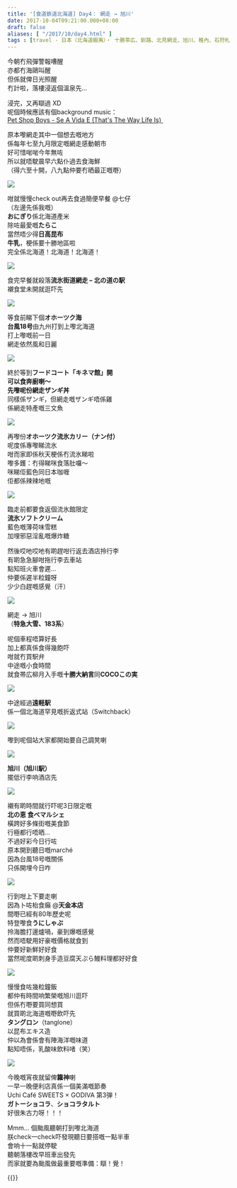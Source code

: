 ```yaml
---
title: '[食道鉄道北海道] Day4： 網走 → 旭川'
date: 2017-10-04T09:21:00.000+08:00
draft: false
aliases: [ "/2017/10/day4.html" ]
tags : [travel - 日本（北海道蝦夷）・ 十勝帯広、釧路、北見網走、旭川、稚內、石狩札幌、後志小樽]
---
```


今朝冇飛彈警報嘈醒  
亦都冇海鷗叫醒  
但係就俾日光照醒  
冇計啦，落樓浸返個溫泉先...  
  
浸完，又再瞓過 XD  
呢個時候應該有個background music：  
[Pet Shop Boys - Se A Vida E (That's The Way Life Is) ](https://www.youtube.com/watch?v=rLV52d7J8rA)  
  
原本嚟網走其中一個想去嘅地方  
係每年七至九月限定嘅網走感動朝市  
好可惜啱啱今年無咗  
所以就唔駛晨早六點仆過去食海鮮  
（得六至十開，八九點仲要冇晒最正嘅嘢）  

[![](https://c1.staticflickr.com/5/4482/37303222520_56c2ff6c76_z.jpg)](https://c1.staticflickr.com/5/4482/37303222520_56c2ff6c76_z.jpg)

咁就慢慢check out再去食過簡便早餐 @七仔  
（左邊先係我嘅）  
**おにぎり**係北海道產米  
除咗最愛嘅**たらこ**  
當然唔少得**日高昆布**  
**牛乳**，梗係要十勝地區啦  
完全係北海道！北海道！北海道！  

[![](https://c1.staticflickr.com/5/4485/36695479374_f400d8becc_z.jpg)](https://c1.staticflickr.com/5/4485/36695479374_f400d8becc_z.jpg)

食完早餐就殺落**流氷街道網走 – 北の道の駅**  
襯食堂未開就逛吓先  

[![](https://c1.staticflickr.com/5/4495/36695554534_0c7fa0b385_z.jpg)](https://c1.staticflickr.com/5/4495/36695554534_0c7fa0b385_z.jpg)

等食前睇下個**オホーツク海**  
**台風18号**由九州打到上嚟北海道  
打上嚟嘅前一日  
網走依然風和日麗  

[![](https://c1.staticflickr.com/5/4376/37373873442_f8d115ac2c_z.jpg)](https://c1.staticflickr.com/5/4376/37373873442_f8d115ac2c_z.jpg)

終於等到**フードコート「キネマ館」**開  
可以食奔廚喇～  
先嚟呢份**網走ザンギ丼**  
同樣係ザンギ，但網走嘅ザンギ唔係雞  
係網走特產嘅三文魚  

[![](https://c1.staticflickr.com/5/4360/37373872832_e76e1a172b_z.jpg)](https://c1.staticflickr.com/5/4360/37373872832_e76e1a172b_z.jpg)

再嚟份**オホーツク流氷カリー（ナン付）**  
呢度係專嚟睇流氷  
咁而家即係秋天梗係冇流氷睇啦  
嚟多鑊：冇得睇咪食落肚囉～  
咪睇佢藍色同日本咖喱  
佢都係辣辣地嘅  

[![](https://c1.staticflickr.com/5/4495/23552560548_9fef5a891d_z.jpg)](https://c1.staticflickr.com/5/4495/23552560548_9fef5a891d_z.jpg)

臨走前都要食返個流氷館限定  
**流氷ソフトクリーム**  
藍色嘅薄荷味雪糕  
加埋邪惡淫亂嘅爆炸糖  
  
然後哎吔哎吔有啲趕咁行返去酒店拎行李  
有啲急急腳咁拖行李去車站  
點知班火車會遲...  
仲要係遲半粒鐘呀  
少少白趕嘅感覺（汗）  

[![](https://c1.staticflickr.com/5/4375/36734896443_99fbb3cc07_z.jpg)](https://c1.staticflickr.com/5/4375/36734896443_99fbb3cc07_z.jpg)

網走 → 旭川  
（**特急大雪、183系**）  
  
呢個車程唔算好長  
加上都真係食得幾飽吓  
咁就冇買駅弁  
中途嘅小食時間  
就食帯広柳月入手嘅**十勝大納言**同**COCOこの実**  

[![](https://c1.staticflickr.com/5/4408/37374237342_42cdfea774_z.jpg)](https://c1.staticflickr.com/5/4408/37374237342_42cdfea774_z.jpg)

中途經過**遠軽駅**  
係一個北海道罕見嘅折返式站（Switchback）  

[![](https://c1.staticflickr.com/5/4408/37147825730_80e1f31c10_z.jpg)](https://c1.staticflickr.com/5/4408/37147825730_80e1f31c10_z.jpg)

嚟到呢個站大家都開始要自己調凳喇  

[![](https://c1.staticflickr.com/5/4408/23552904898_9558a6e6a8_z.jpg)](https://c1.staticflickr.com/5/4408/23552904898_9558a6e6a8_z.jpg)

**旭川（旭川駅）**  
擺低行李响酒店先  

[![](https://c1.staticflickr.com/5/4506/37357913756_36ef4faf2b_z.jpg)](https://c1.staticflickr.com/5/4506/37357913756_36ef4faf2b_z.jpg)

襯有啲時間就行吓呢3日限定嘅  
**北の恵 食べマルシェ**  
橫跨好多條街嘅美食節  
行極都行唔晒...  
不過好彩今日行咗  
原本開到聽日嘅marché  
因為台風18号嘅關係  
只係開埋今日咋  

[![](https://c1.staticflickr.com/5/4443/37358106026_6144711fcb_z.jpg)](https://c1.staticflickr.com/5/4443/37358106026_6144711fcb_z.jpg)

行到咁上下要走喇  
因為卜咗枱食癲 @**天金本店**  
間嘢已經有80年歷史呢  
特登嚟食**うにしゃぶ**  
拎海膽打邊爐喎，豪到爆嘅感覺  
然而唔駛用好豪嘅價格就食到  
仲要好新鮮好好食  
當然呢度啲刺身手造豆腐天ぷら鰻料理都好好食  
  

[![](https://c1.staticflickr.com/5/4485/37374861642_d12bcd1cdf_z.jpg)](https://c1.staticflickr.com/5/4485/37374861642_d12bcd1cdf_z.jpg)

慢慢食咗幾粒鐘飯  
都仲有時間响繁榮嘅旭川逛吓  
但係冇嘢要買同想買  
就買啲北海道嘅嘢飲吓先  
**タングロン**（tanglone）  
以昆布エキス造  
仲以為會係會有陣海洋嘅味道  
點知唔係，乳酸味飲料啫（笑）  

[![](https://c1.staticflickr.com/5/4374/36696674224_53eff16f24_z.jpg)](https://c1.staticflickr.com/5/4374/36696674224_53eff16f24_z.jpg)

今晚嘅宵夜就留俾**籮神**喇  
一早一晚便利店真係一個美滿嘅節奏  
Uchi Café SWEETS × GODIVA 第3弾！  
**ガトーショコラ**、**ショコラタルト**  
好很朱古力呀！！！  
  
  
Mmm... 個颱風聽朝打到嚟北海道  
朕check一check吓發現聽日要搭嘅一點半車  
會响十一點就停駛  
聽朝落樓改早班車出發先  
而家就要為颱風做最重要嘅準備：瞓！覺！  
  
  
{{<hokkaido>}}
